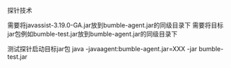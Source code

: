 探针技术

需要将javassist-3.19.0-GA.jar放到bumble-agent.jar的同级目录下
需要将目标jar包例如bumble-test.jar放到bumble-agent.jar的同级目录下

测试探针启动目标jar包
java -javaagent:bumble-agent.jar=XXX -jar bumble-test.jar